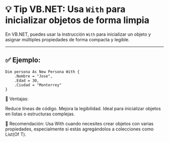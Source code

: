 # 💡 Tip VB.NET: Usa `With` para inicializar objetos de forma limpia

En VB.NET, puedes usar la instrucción `With` para inicializar un objeto y asignar múltiples propiedades de forma compacta y legible.

---

## ✅ Ejemplo:

```vbnet
Dim persona As New Persona With {
    .Nombre = "Jose",
    .Edad = 30,
    .Ciudad = "Monterrey"
}
```

🧠 Ventajas:

Reduce líneas de código.
Mejora la legibilidad.
Ideal para inicializar objetos en listas o estructuras complejas.


📌 Recomendación:
Usa With cuando necesites crear objetos con varias propiedades, especialmente si estás agregándolos a colecciones como List(Of T).
